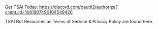 Get TSAI Today: https://discord.com/oauth2/authorize?client_id=1081907490104549426

TSAI Bot Resources as Terms of Service & Privacy Policy are found here.
